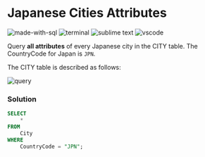 # Japanese Cities Attributes
![made-with-sql](https://img.shields.io/badge/Made%20with-SQL-007396.svg)
![terminal](https://img.shields.io/badge/Windows%20Terminal-4D4D4D?logo=windows%20terminal&logoColor=white)
![sublime text](https://img.shields.io/badge/sublime_text-%23575757.svg?logo=sublime-text&logoColor=important)
![vscode](https://img.shields.io/badge/Visual_Studio_Code-0078D4?logo=visual%20studio%20code&logoColor=white)

Query **all attributes** of every Japanese city in the CITY table. The CountryCode for Japan is `JPN`.

The CITY table is described as follows:

![query](https://s3.amazonaws.com/hr-challenge-images/8137/1449729804-f21d187d0f-CITY.jpg)

### Solution
```sql
SELECT
    *
FROM
    City
WHERE
    CountryCode = "JPN";
```